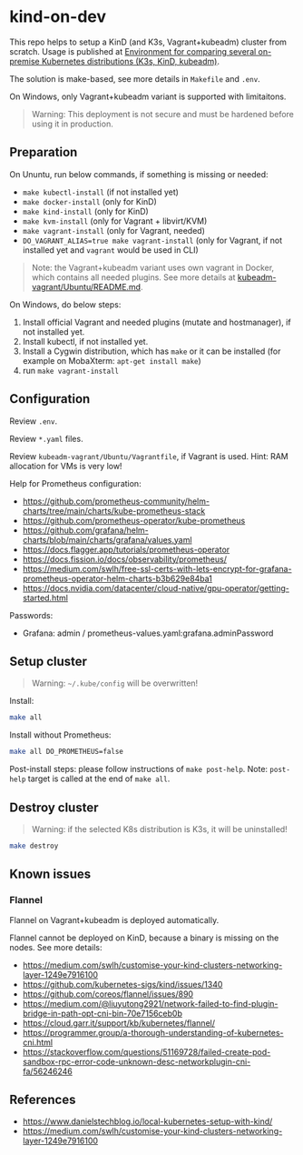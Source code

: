 # kind-on-dev

This repo helps to setup a KinD (and K3s, Vagrant+kubeadm) cluster from scratch. Usage is published at [Environment for comparing several on-premise Kubernetes distributions (K3s, KinD, kubeadm)](https://pgillich.medium.com/environment-for-comparing-several-on-premise-kubernetes-distributions-k3s-kind-kubeadm-a53675a80a00).

The solution is make-based, see more details in `Makefile` and `.env`.

On Windows, only Vagrant+kubeadm variant is supported with limitaitons.

> Warning: This deployment is not secure and must be hardened before using it in production.

## Preparation

On Ununtu, run below commands, if something is missing or needed:

* `make kubectl-install` (if not installed yet)
* `make docker-install` (only for KinD)
* `make kind-install` (only for KinD)
* `make kvm-install` (only for Vagrant + libvirt/KVM)
* `make vagrant-install` (only for Vagrant, needed)
* `DO_VAGRANT_ALIAS=true make vagrant-install` (only for Vagrant, if not installed yet and `vagrant` would be used in CLI)

> Note: the Vagrant+kubeadm variant uses own vagrant in Docker, which contains all needed plugins. See more details at [kubeadm-vagrant/Ubuntu/README.md](kubeadm-vagrant/Ubuntu/README.md).

On Windows, do below steps:

1. Install official Vagrant and needed plugins (mutate and hostmanager), if not installed yet.
1. Install kubectl, if not installed yet.
1. Install a Cygwin distribution, which has `make` or it can be installed (for example on MobaXterm: `apt-get install make`)
1. run `make vagrant-install`

## Configuration

Review `.env`.

Review `*.yaml` files.

Review `kubeadm-vagrant/Ubuntu/Vagrantfile`, if Vagrant is used. Hint: RAM allocation for VMs is very low!

Help for Prometheus configuration:

* <https://github.com/prometheus-community/helm-charts/tree/main/charts/kube-prometheus-stack>
* <https://github.com/prometheus-operator/kube-prometheus>
* <https://github.com/grafana/helm-charts/blob/main/charts/grafana/values.yaml>
* <https://docs.flagger.app/tutorials/prometheus-operator>
* <https://docs.fission.io/docs/observability/prometheus/>
* <https://medium.com/swlh/free-ssl-certs-with-lets-encrypt-for-grafana-prometheus-operator-helm-charts-b3b629e84ba1>
* <https://docs.nvidia.com/datacenter/cloud-native/gpu-operator/getting-started.html>

Passwords:

* Grafana: admin / prometheus-values.yaml:grafana.adminPassword

## Setup cluster

> Warning: `~/.kube/config` will be overwritten!

Install:

```sh
make all
```

Install without Prometheus:

```sh
make all DO_PROMETHEUS=false
```

Post-install steps: please follow instructions of `make post-help`. Note: `post-help` target is called at the end of `make all`.

## Destroy cluster

> Warning: if the selected K8s distribution is K3s, it will be uninstalled!

```sh
make destroy
```

## Known issues

### Flannel

Flannel on Vagrant+kubeadm is deployed automatically.

Flannel cannot be deployed on KinD, because a binary is missing on the nodes. See more details:

* <https://medium.com/swlh/customise-your-kind-clusters-networking-layer-1249e7916100>
* <https://github.com/kubernetes-sigs/kind/issues/1340>
* <https://github.com/coreos/flannel/issues/890>
* <https://medium.com/@liuyutong2921/network-failed-to-find-plugin-bridge-in-path-opt-cni-bin-70e7156ceb0b>
* <https://cloud.garr.it/support/kb/kubernetes/flannel/>
* <https://programmer.group/a-thorough-understanding-of-kubernetes-cni.html>
* <https://stackoverflow.com/questions/51169728/failed-create-pod-sandbox-rpc-error-code-unknown-desc-networkplugin-cni-fa/56246246>

## References

* <https://www.danielstechblog.io/local-kubernetes-setup-with-kind/>
* <https://medium.com/swlh/customise-your-kind-clusters-networking-layer-1249e7916100>
